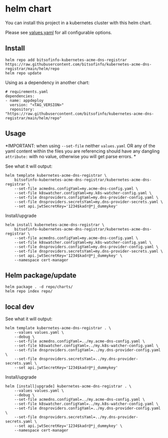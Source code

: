# helm chart

You can install this project in a kubernetes cluster with this helm chart. 

Please see [values.yaml](values.yaml) for all configurable options.

## Install

```
helm repo add bitsofinfo-kubernetes-acme-dns-registrar https://raw.githubusercontent.com/bitsofinfo/kubernetes-acme-dns-registrar/main/helm/repo
helm repo update
```

Using as a dependency in another chart:
```
# requirements.yaml
dependencies:
- name: appdeploy
  version: "<TAG_VERSION>"
  repository: "https://raw.githubusercontent.com/bitsofinfo/kubernetes-acme-dns-registrar/main/helm/repo"
```

## Usage 

*IMPORTANT: when using `--set-file` neither `values.yaml` OR any of the yaml content within the files you are referencing should have any dangling `attribute:` with no value, otherwise you will get parse errors. *

See what it will output:
```
helm template kubernetes-acme-dns-registrar \
    bitsofinfo-kubernetes-acme-dns-registrar/kubernetes-acme-dns-registrar \
    --set-file acmedns.configYaml=my.acme-dns-config.yaml \
    --set-file k8swatcher.configYaml=my.k8s-watcher-config.yaml \
    --set-file dnsproviders.configYaml=my.dns-provider-config.yaml \
    --set-file dnsproviders.secretsYaml=my.dns-provider-secrets.yaml \
    --set api.jwtSecretKey='1234$kadr@*j_dummykey' 
```


Install/upgrade
```
helm install kubernetes-acme-dns-registrar \
    bitsofinfo-kubernetes-acme-dns-registrar/kubernetes-acme-dns-registrar \
    --set-file acmedns.configYaml=my.acme-dns-config.yaml \
    --set-file k8swatcher.configYaml=my.k8s-watcher-config.yaml \
    --set-file dnsproviders.configYaml=my.dns-provider-config.yaml \
    --set-file dnsproviders.secretsYaml=my.dns-provider-secrets.yaml \
    --set api.jwtSecretKey='1234$kadr@*j_dummykey' \
    --namespace cert-manager
```

## <a id="pack"></a>Helm package/update

```
helm package . -d repo/charts/
helm repo index repo/
```

## local dev


See what it will output:
```
helm template kubernetes-acme-dns-registrar . \
    --values values.yaml \
    --debug \
    --set-file acmedns.configYaml=../my.acme-dns-config.yaml \
    --set-file k8swatcher.configYaml=../my.k8s-watcher-config.yaml \
    --set-file dnsproviders.configYaml=../my.dns-provider-config.yaml \
    --set-file dnsproviders.secretsYaml=../my.dns-provider-secrets.yaml \
    --set api.jwtSecretKey='1234$kadr@*j_dummykey' 
```


Install/upgrade
```
helm [install|upgrade] kubernetes-acme-dns-registrar . \
    --values values.yaml \
    --debug \
    --set-file acmedns.configYaml=../my.acme-dns-config.yaml \
    --set-file k8swatcher.configYaml=../my.k8s-watcher-config.yaml \
    --set-file dnsproviders.configYaml=../my.dns-provider-config.yaml \
    --set-file dnsproviders.secretsYaml=../my.dns-provider-secrets.yaml \
    --set api.jwtSecretKey='1234$kadr@*j_dummykey' \
    --namespace cert-manager
```
